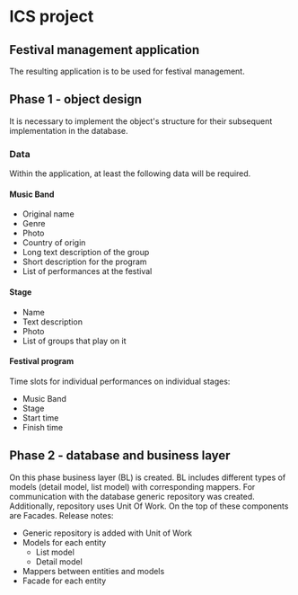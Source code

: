 ﻿# ICS project

## Festival management application 
The resulting application is to be used for festival management.


## Phase 1 - object design
It is necessary to implement the object's structure for their subsequent implementation in the database.

### Data
Within the application, at least the following data will be required.

#### Music Band
- Original name
- Genre
- Photo
- Country of origin
- Long text description of the group
- Short description for the program
- List of performances at the festival

#### Stage
- Name
- Text description
- Photo
- List of groups that play on it

#### Festival program
Time slots for individual performances on individual stages:
- Music Band
- Stage
- Start time
- Finish time

## Phase 2 - database and business layer

On this phase business layer (BL) is created.
BL includes different types of models (detail model, list model) with corresponding mappers.
For communication with the database generic repository was created.
Additionally, repository uses Unit Of Work.
On the top of these components are Facades.
Release notes:

- Generic repository is added with Unit of Work
- Models for each entity
    - List model
    - Detail model
- Mappers between entities and models
- Facade for each entity
